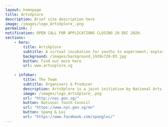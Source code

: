 ```yaml
---
layout: homepage
title: ArtsXplore
description: Brief site description here
image: /images/logo_ArtsXplore_.png
permalink: /
notification: OPEN CALL FOR APPLICATIONS CLOSING 20 DEC 2020. 
sections:
    - hero:
        title: ArtsXplore
        subtitle: A virtual incubation for youths to experiment, explore and collaborate across different art forms in response to the issues they care about
        background: /images/background_1920x720-03.jpg
        button: Find out more here
        url: www.artsxplore.sg
       
    - infobar:
        title: The Team
        subtitle: Organisers & Producer
        description: ArtsXplore is a joint initiative by National Arts Council and National Youth Council. This first season is organised by Spang & Lei.
        image: /images/logo_ArtsXplore_.png
        url: "http://nac.gov.sg/"
        button: National Youth Council
        url: "https://www.nyc.gov.sg/en"
        button: Spang & Lei
        url: "https://www.facebook.com/spanglei/"
---
```


